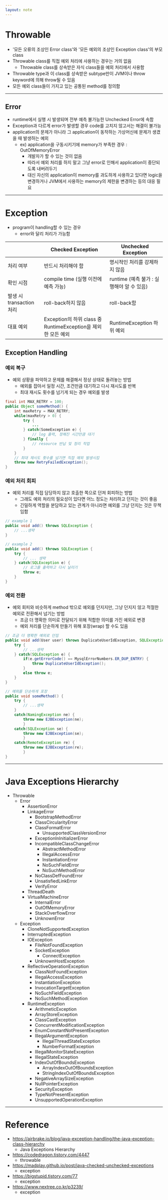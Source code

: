 ```yaml
---
layout: note
---
```


# Throwable

- '모든 오류의 조상인 Error class'와 '모든 예외의 조상인 Exception class'의 부모 class
- Throwable class를 직접 예외 처리에 사용하는 경우는 거의 없음
    - Throwable class를 상속받은 자식 class들을 예외 처리에서 사용함
- Throwable type과 이 class를 상속받은 subtype만이 JVM이나 throw keyword에 의해 throw될 수 있음
- 모든 예외 class들이 가지고 있는 공통된 method를 정의함

---

## Error

- runtime에서 실행 시 발생되며 전부 예측 불가능한 Unchecked Error에 속함
- Exception과 다르게 error가 발생할 경우 code를 고치지 않고서는 해결이 불가능
- application의 문제가 아니라 그 application이 동작하는 가상머신에 문제가 생겼을 때 발생하는 예외
    - ex) application을 구동시키기에 memory가 부족한 경우 : OutOfMemoryError
        - 개발자가 할 수 있는 것이 없음
        - 따라서 예외 처리를 하지 말고 그냥 error로 인해서 application이 중단되도록 내버려두기
        - 대신 자신의 application이 memory를 과도하게 사용하고 있다면 logic을 변경하거나 JVM에서 사용하는 memory의 제한을 변경하는 등의 대응 필요

---

# Exception

- program이 handling할 수 있는 경우
    - error와 달리 처리가 가능함

||Checked Exception|Unchecked Exception|
|-|-|-|
|처리 여부|반드시 처리해야 함|명시적인 처리를 강제하지 않음|
|확인 시점|compile time (실행 이전에 예측 가능)|runtime (예측 불가 : 실행해야 알 수 있음)|
|발생 시 transaction 처리|roll-back하지 않음|roll-back함|
|대표 예외|Exception의 하위 class 중 RuntimeException을 제외한 모든 예외|RuntimeException 하위 예외|

## Exception Handling

### 예외 복구

- 예외 상황을 파악하고 문제를 해결해서 정상 상태로 돌려놓는 방법
    - 예외를 잡아서 일정 시간, 조건만큼 대기하고 다시 재시도를 반복
    - 최대 재시도 횟수를 넘기게 되는 경우 예외를 발생
```java
final int MAX_RETRY = 100;
public Object someMethod() {
    int maxRetry = MAX_RETRY;
    while(maxRetry > 0) {
        try {
            ...
        } catch(SomeException e) {
            // log 출력, 정해진 시간만큼 대기
        } finally {
            // resource 반납 및 정리 작업
        }
    }
    // 최대 재시도 횟수를 넘기면 직접 예외 발생시킴
    throw new RetryFailedException();
}
```

### 예외 처리 회피

- 예외 처리를 직접 담당하지 않고 호출한 쪽으로 던져 회피하는 방법
    - 그래도 예외 처리의 필요성이 있다면 어느 정도는 처리하고 던지는 것이 좋음
    - 긴밀하게 역할을 분담하고 있는 관계가 아니라면 예외를 그냥 던지는 것은 무책임함
```java
// example 1
public void add() throws SQLException {
    // ...생략
}

// example 2 
public void add() throws SQLException {
    try {
        // ... 생략
    } catch(SQLException e) {
        // 로그를 출력하고 다시 날리기
        throw e;
    }
}
```

### 예외 전환

- 예외 회피와 비슷하게 method 밖으로 예외를 던지지만, 그냥 던지지 않고 적절한 예외로 전환해서 넘기는 방법
    - 조금 더 명확한 의미로 전달되기 위해 적합한 의미를 가진 예외로 변경
    - 예외 처리를 단순하게 만들기 위해 포장(wrap) 할 수도 있음
```java
// 조금 더 명확한 예외로 던짐
public void add(User user) throws DuplicateUserIdException, SQLException {
    try {
        // ...생략
    } catch(SQLException e) {
        if(e.getErrorCode() == MysqlErrorNumbers.ER_DUP_ENTRY) {
            throw DuplicateUserIdException();
        }
        else throw e;
    }
}

// 예외를 단순하게 포장
public void someMethod() {
    try {
        // ...생략
    }
    catch(NamingException ne) {
        throw new EJBException(ne);
        }
    catch(SQLException se) {
        throw new EJBException(se);
        }
    catch(RemoteException re) {
        throw new EJBException(re);
        }
}
```

---

# Java Exceptions Hierarchy

- Throwable
    - Error
        - AssertionError
        - LinkageError
            - BootstrapMethodError
            - ClassCircularityError
            - ClassFormatError
                - UnsupportedClassVersionError
            - ExceptionInInitializerError
            - IncompatibleClassChangeError
                - AbstractMethodError
                - IllegalAccessError
                - InstantiationError
                - NoSuchFieldError
                - NoSuchMethodError
            - NoClassDefFoundError
            - UnsatisfiedLinkError
            - VerifyError
        - ThreadDeath
        - VirtualMachineError
            - InternalError
            - OutOfMemoryError
            - StackOverflowError
            - UnknownError
    - Exception
        - CloneNotSupportedException
        - InterruptedException
        - IOException
            - FileNotFoundException
            - SocketException
                - ConnectException
            - UnknownHostException
        - ReflectiveOperationException
            - ClassNotFoundException
            - IllegalAccessException
            - InstantiationException
            - InvocationTargetException
            - NoSuchFieldException
            - NoSuchMethodException
        - RuntimeException
            - ArithmeticException
            - ArrayStoreException
            - ClassCastException
            - ConcurrentModificationException
            - EnumConstantNotPresentException
            - IllegalArgumentException
                - IllegalThreadStateException
                - NumberFormatException
            - IllegalMonitorStateException
            - IllegalStateException
            - IndexOutOfBoundsException
                - ArrayIndexOutOfBoundsException
                - StringIndexOutOfBoundsException
            - NegativeArraySizeException
            - NullPointerException
            - SecurityException
            - TypeNotPresentException
            - UnsupportedOperationException

---

# Reference

- https://airbrake.io/blog/java-exception-handling/the-java-exception-class-hierarchy
    - Java Exceptions Hierarchy
- https://codedragon.tistory.com/4447
    - throwable
- https://madplay.github.io/post/java-checked-unchecked-exceptions
    - exception
- https://bigstupid.tistory.com/77
    - exception
- https://www.nextree.co.kr/p3239/
    - exception